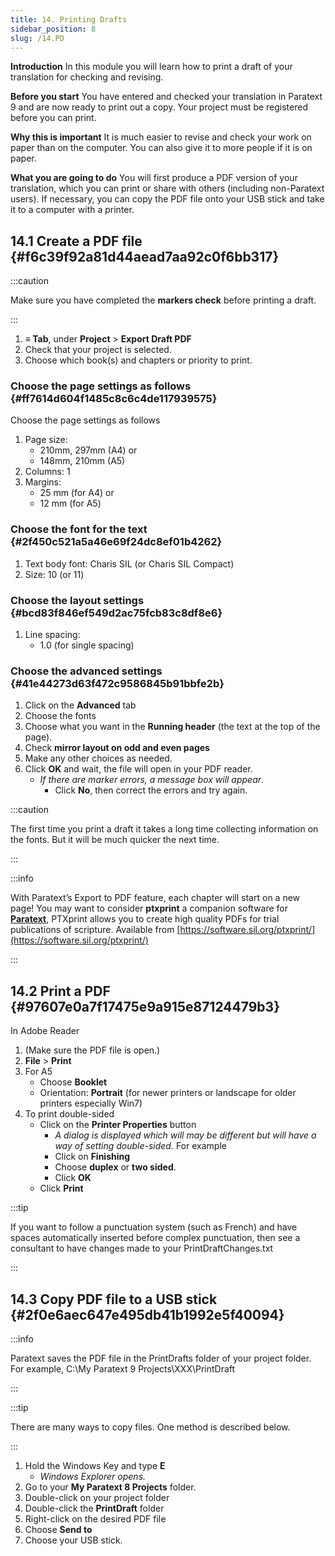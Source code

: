 ```yaml
---
title: 14. Printing Drafts
sidebar_position: 8
slug: /14.PD
---
```




**Introduction**  In this module you will learn how to print a draft of your translation for checking and revising.


**Before you start**  You have entered and checked your translation in Paratext 9 and are now ready to print out a copy. Your project must be registered before you can print.


**Why this is important**  It is much easier to revise and check your work on paper than on the computer. You can also give it to more people if it is on paper.


**What you are going to do**  You will first produce a PDF version of your translation, which you can print or share with others (including non-Paratext users). If necessary, you can copy the PDF file onto your USB stick and take it to a computer with a printer.


## 14.1 Create a PDF file {#f6c39f92a81d44aead7aa92c0f6bb317}


:::caution

Make sure you have completed the **markers check** before printing a draft.

:::



1. **≡ Tab**, under **Project** &gt; **Export Draft PDF**
2. Check that your project is selected.
3. Choose which book(s) and chapters or priority to print.

### Choose the page settings as follows {#ff7614d604f1485c8c6c4de117939575}


Choose the page settings as follows

1. Page size:
	- 210mm, 297mm (A4) or
	- 148mm, 210mm (A5)
2. Columns: 1
3. Margins:
	- 25 mm (for A4) or
	- 12 mm (for A5)

### Choose the font for the text {#2f450c521a5a46e69f24dc8ef01b4262}

1. Text body font: Charis SIL (or Charis SIL Compact)
2. Size: 10 (or 11)

### Choose the layout settings {#bcd83f846ef549d2ac75fcb83c8df8e6}

1. Line spacing:
	- 1.0 (for single spacing)

### Choose the advanced settings {#41e44273d63f472c9586845b91bbfe2b}

1. Click on the **Advanced** tab
2. Choose the fonts
3. Choose what you want in the **Running header** (the text at the top of the page).
4. Check **mirror layout on odd and even pages**
5. Make any other choices as needed.
6. Click **OK** and wait, the file will open in your PDF reader.
	- _If there are marker errors, a message box will appear_.
		- Click **No**, then correct the errors and try again.

:::caution

The first time you print a draft it takes a long time collecting information on the fonts. But it will be much quicker the next time.

:::




:::info

With Paratext’s Export to PDF feature, each chapter will start on a new page! You may want to consider **ptxprint** a companion software for [**Paratext**](https://paratext.org/), PTXprint allows you to create high quality PDFs for trial publications of scripture. Available from [https://software.sil.org/ptxprint/](https://software.sil.org/ptxprint/)

:::




## 14.2 Print a PDF {#97607e0a7f17475e9a915e87124479b3}


In Adobe Reader

1. (Make sure the PDF file is open.)
2. **File** &gt; **Print**
3. For A5
	- Choose **Booklet**
	- Orientation: **Portrait** (for newer printers or landscape for older printers especially Win7)
4. To print double-sided
	- Click on the **Printer Properties** button
		- _A dialog is displayed which will may be different but will have a way of setting double-sided._ For example
		- Click on **Finishing**
		- Choose **duplex** or **two sided**.
		- Click **OK**
	- Click **Print**

:::tip

If you want to follow a punctuation system (such as French) and have spaces automatically inserted before complex punctuation, then see a consultant to have changes made to your PrintDraftChanges.txt

:::




## 14.3 Copy PDF file to a USB stick {#2f0e6aec647e495db41b1992e5f40094}


:::info

Paratext saves the PDF file in the PrintDrafts folder of your project folder. For example, C:\My Paratext 9 Projects\XXX\PrintDraft

:::




:::tip

There are many ways to copy files. One method is described below.

:::



1. Hold the Windows Key and type **E**
	- _Windows Explorer opens._
2. Go to your **My Paratext 8 Projects** folder.
3. Double-click on your project folder
4. Double-click the **PrintDraft** folder
5. Right-click on the desired PDF file
6. Choose **Send to**
7. Choose your USB stick.
